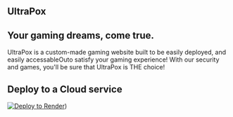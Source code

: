 ## UltraPox

## Your gaming dreams, come true.

UltraPox is a custom-made gaming website built to be easily deployed, and easily accessableOuto satisfy your gaming experience!
With our security and games, you'll be sure that UltraPox is THE choice!

## Deploy to a Cloud service
[![Deploy to Render](https://binbashbanana.github.io/deploy-buttons/buttons/remade/render.svg)](https://render.com/deploy?repo=[https://github.com/P1xel10/UltraPox/))
